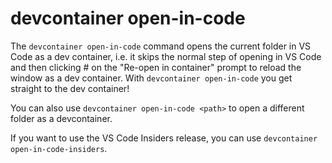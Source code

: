 # devcontainer open-in-code

The `devcontainer open-in-code` command opens the current folder in VS Code as a dev container, i.e. it skips the normal step of opening in VS Code and then clicking # on the "Re-open in container" prompt to reload the window as a dev container. With `devcontainer open-in-code` you get straight to the dev container!

You can also use `devcontainer open-in-code <path>` to open a different folder as a devcontainer. 

If you want to use the VS Code Insiders release, you can use `devcontainer open-in-code-insiders`.